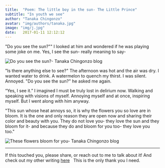 ```yaml
---
title:  "Poem: The little boy in the sun- The Little Prince"
subtitle: "In youth we see"
author: "Tanaka Chingonzo"
avatar: "img/authors/tanaka.jpg"
image: "img/j.jpg"
date:   2017-01-11 12:12:12
---
```


"Do you see the sun?""
 I looked at him and wondered if he was playing some joke on me. Yes, I see the sun- really meaning to say-

![Do you see the sun?- Tanaka Chingonzo blog ](https://pmcvariety.files.wordpress.com/2015/05/little-prince-cannes-film-festival-7.jpg)

"Is there anything else to see?"
 The afternoon was hot and the air was dry. I wanted water to drink. A watermelon to quench my thirst. I was silent. Annoyed.
"Do you see the sun?" he asked me again.

 “Yes, I see it.”
 I imagined I must be truly lost in delirium now. Walking and speaking with visions of myself. Annoying myself and at once, inspiring myself. But I went along with him anyway.

 "This sun whose heat annoys so, it is why the flowers you so love are in bloom. It is the one and only reason they are open now and sharing their color and beauty with you. They do not love you- they love the sun and they bloom for it- and because they do and bloom for you too- they love you too."

 ![These flowers bloom for you- Tanaka Chingonzo blog ](http://cdn0.dailydot.com/cache/7d/b0/7db0e044208856f3ccfd3ea2892164b5.jpg)


 ---

 If this touched you, please share, or reach out to me to talk about it! And check out my other writing [here](http://medium.com/@tanakachingonzo)
  
 This is the only thank you I need.
